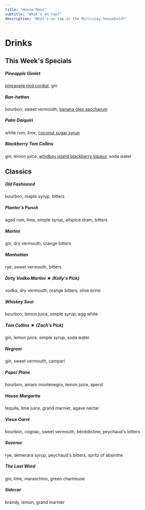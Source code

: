 ```yaml
---
title: "House Menu"
subtitle: "What's on tap?"
description: "What's on tap at the Morrissey household?"
---
```


# Drinks

## This Week's Specials

##### Pineapple Gimlet

[pineapple rind cordial](https://www.youtube.com/watch?v=3am0RhECCeo), gin

##### Ban-hattan

bourbon, sweet vermouth, [banana oleo saccharum](https://sustainablebartender.com/banana-peel-syrup/)

##### Palm Daiquiri

white rum, lime, [coconut sugar syrup](https://www.amazon.com/365-WFM-Organic-Coconut-Sugar/dp/B08LY42T7P)

##### Blackberry Tom Collins

gin, lemon juice, [whidbey island blackberry liqueur](https://www.whidbeydistillery.com/products/blackberry-liqueur), soda water



## Classics

##### Old Fashioned

bourbon, maple syrup, bitters

##### Planter's Punch

aged rum, lime, simple syrup, allspice dram, bitters

##### Martini

gin, dry vermouth, orange bitters

##### Manhattan

rye, sweet vermouth, bitters

##### Dirty Vodka Martini ★ _(Kelly's Pick)_

vodka, dry vermouth, orange bitters, olive brine

##### Whiskey Sour

bourbon, lemon juice, simple syrup, egg white

##### Tom Collins ★ _(Zach's Pick)_

gin, lemon juice, simple syrup, soda water

##### Negroni

gin, sweet vermouth, campari

##### Paper Plane

bourbon, amaro montenegro, lemon juice, aperol

##### House Margarita

tequila, lime juice, grand marnier, agave nectar

##### Vieux Carré

bourbon, cognac, sweet vermouth, bénédictine, peychaud's bitters

##### Sazerac

rye, demerara syrup, peychaud's bitters, spritz of absinthe

##### The Last Word

gin, lime, maraschino, green chartreuse

##### Sidecar

brandy, lemon, grand marnier
